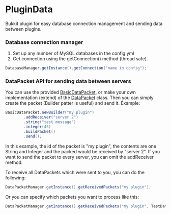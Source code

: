 # PluginData
Bukkit plugin for easy database connection management and sending data between plugins.

### Database connection manager
1. Set up any number of MySQL databases in the config.yml
2. Get connection using the getConnection() method (thread safe).
```java
DatabaseManager.getInstance().getConnection("name in config");
```

### DataPacket API for sending data between servers
You can use the provided [BasicDataPacket](https://github.com/Tonysp/PluginData/blob/master/src/main/java/cz/goldminer/tonysp/plugindata/data/packets/BasicDataPacket.java), or make your own implementation (extend) of the [DataPacket](https://github.com/Tonysp/PluginData/blob/master/src/main/java/cz/goldminer/tonysp/plugindata/data/packets/DataPacket.java) class.
Then you can simply create the packet (Builder patter is useful) and send it.
Example:
```java
BasicDataPacket.newBuilder("my plugin")
        .addReceiver("server 2")
        .string("test message")
        .integer(45)
        .buildPacket()
        .send();
```
In this example, the id of the packet is "my plugin", the contents are one String and Integer and the packed would be received by "server 2".
If you want to send the packet to every server, you can omit the addReceiver method.

To receive all DataPackets which were sent to you, you can do the following:
```java
DataPacketManager.getInstance().getReceivedPackets("my plugin");
```
Or you can specify which packets you want to process like this:
```java
DataPacketManager.getInstance().getReceivedPackets("my plugin", TestDataPacket.class);
```

